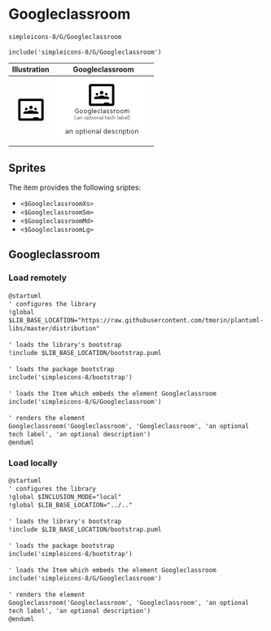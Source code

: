 # Googleclassroom


```text
simpleicons-8/G/Googleclassroom
```

```text
include('simpleicons-8/G/Googleclassroom')
```



| Illustration | Googleclassroom |
| :---: | :---: |
| ![illustration for Illustration](../../simpleicons-8/G/Googleclassroom.png) | ![illustration for Googleclassroom](../../simpleicons-8/G/Googleclassroom.Local.png) |



## Sprites
The item provides the following sriptes:

- `<$GoogleclassroomXs>`
- `<$GoogleclassroomSm>`
- `<$GoogleclassroomMd>`
- `<$GoogleclassroomLg>`





## Googleclassroom

### Load remotely
```plantuml
@startuml
' configures the library
!global $LIB_BASE_LOCATION="https://raw.githubusercontent.com/tmorin/plantuml-libs/master/distribution"

' loads the library's bootstrap
!include $LIB_BASE_LOCATION/bootstrap.puml

' loads the package bootstrap
include('simpleicons-8/bootstrap')

' loads the Item which embeds the element Googleclassroom
include('simpleicons-8/G/Googleclassroom')

' renders the element
Googleclassroom('Googleclassroom', 'Googleclassroom', 'an optional tech label', 'an optional description')
@enduml
```

### Load locally
```plantuml
@startuml
' configures the library
!global $INCLUSION_MODE="local"
!global $LIB_BASE_LOCATION="../.."

' loads the library's bootstrap
!include $LIB_BASE_LOCATION/bootstrap.puml

' loads the package bootstrap
include('simpleicons-8/bootstrap')

' loads the Item which embeds the element Googleclassroom
include('simpleicons-8/G/Googleclassroom')

' renders the element
Googleclassroom('Googleclassroom', 'Googleclassroom', 'an optional tech label', 'an optional description')
@enduml
```

